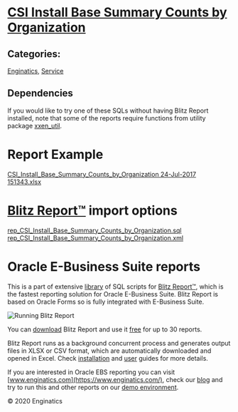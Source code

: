 # [CSI Install Base Summary Counts by Organization](https://www.enginatics.com/reports/csi-install-base-summary-counts-by-organization/)
## Categories: 
[Enginatics](https://www.enginatics.com/library/?pg=1&category[]=Enginatics), [Service](https://www.enginatics.com/library/?pg=1&category[]=Service)
## Dependencies
If you would like to try one of these SQLs without having Blitz Report installed, note that some of the reports require functions from utility package [xxen_util](https://www.enginatics.com/xxen_util/true).
# Report Example
[CSI_Install_Base_Summary_Counts_by_Organization 24-Jul-2017 151343.xlsx](https://www.enginatics.com/example/csi-install-base-summary-counts-by-organization/)
# [Blitz Report™](https://www.enginatics.com/blitz-report/) import options
[rep_CSI_Install_Base_Summary_Counts_by_Organization.sql](https://www.enginatics.com/export/csi-install-base-summary-counts-by-organization/)\
[rep_CSI_Install_Base_Summary_Counts_by_Organization.xml](https://www.enginatics.com/xml/csi-install-base-summary-counts-by-organization/)
# Oracle E-Business Suite reports

This is a part of extensive [library](https://www.enginatics.com/library/) of SQL scripts for [Blitz Report™](https://www.enginatics.com/blitz-report/), which is the fastest reporting solution for Oracle E-Business Suite. Blitz Report is based on Oracle Forms so is fully integrated with E-Business Suite. 

![Running Blitz Report](https://www.enginatics.com/wp-content/uploads/2018/01/Running-blitz-report.png) 

You can [download](https://www.enginatics.com/download/) Blitz Report and use it [free](https://www.enginatics.com/pricing/) for up to 30 reports. 

Blitz Report runs as a background concurrent process and generates output files in XLSX or CSV format, which are automatically downloaded and opened in Excel. Check [installation](https://www.enginatics.com/installation-guide/) and [user](https://www.enginatics.com/user-guide/) guides for more details.

If you are interested in Oracle EBS reporting you can visit [www.enginatics.com](https://www.enginatics.com/), check our [blog](https://www.enginatics.com/blog/) and try to run this and other reports on our [demo environment](http://demo.enginatics.com/).

© 2020 Enginatics